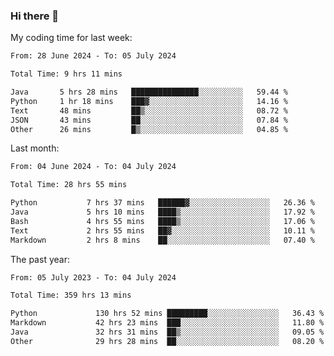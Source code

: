 ### Hi there 👋

My coding time for last week:

<!--START_SECTION:week-->

```txt
From: 28 June 2024 - To: 05 July 2024

Total Time: 9 hrs 11 mins

Java       5 hrs 28 mins   ███████████████░░░░░░░░░░   59.44 %
Python     1 hr 18 mins    ███▓░░░░░░░░░░░░░░░░░░░░░   14.16 %
Text       48 mins         ██▒░░░░░░░░░░░░░░░░░░░░░░   08.72 %
JSON       43 mins         ██░░░░░░░░░░░░░░░░░░░░░░░   07.84 %
Other      26 mins         █▒░░░░░░░░░░░░░░░░░░░░░░░   04.85 %
```

<!--END_SECTION:week-->

Last month:

<!--START_SECTION:month-->

```txt
From: 04 June 2024 - To: 04 July 2024

Total Time: 28 hrs 55 mins

Python           7 hrs 37 mins   ██████▓░░░░░░░░░░░░░░░░░░   26.36 %
Java             5 hrs 10 mins   ████▒░░░░░░░░░░░░░░░░░░░░   17.92 %
Bash             4 hrs 55 mins   ████▒░░░░░░░░░░░░░░░░░░░░   17.06 %
Text             2 hrs 55 mins   ██▓░░░░░░░░░░░░░░░░░░░░░░   10.11 %
Markdown         2 hrs 8 mins    ██░░░░░░░░░░░░░░░░░░░░░░░   07.40 %
```

<!--END_SECTION:month-->

The past year:

<!--START_SECTION:year-->

```txt
From: 05 July 2023 - To: 04 July 2024

Total Time: 359 hrs 13 mins

Python             130 hrs 52 mins █████████░░░░░░░░░░░░░░░░   36.43 %
Markdown           42 hrs 23 mins  ███░░░░░░░░░░░░░░░░░░░░░░   11.80 %
Java               32 hrs 31 mins  ██▒░░░░░░░░░░░░░░░░░░░░░░   09.05 %
Other              29 hrs 28 mins  ██░░░░░░░░░░░░░░░░░░░░░░░   08.20 %
```

<!--END_SECTION:year-->
